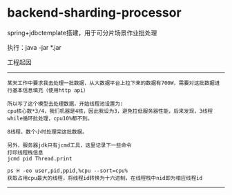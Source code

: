 # backend-sharding-processor

spring+jdbctemplate搭建，用于可分片场景作业批处理

执行：java -jar *.jar

工程起因

---
```
某天工作中要求我去处理一批数据，从大数据平台上拉下来的数据有700W，需要对这批数据进行基本信息填充（使用http api）

所以写了这个模型去处理数据，开始线程池设置为:
cpu核心数*3/4，我们机器是4核，因此我设为3，避免拉低服务器性能，后来发现，3线程while循环批处理，cpu10%都不到。

8线程，数个小时处理完这批数据。

另外，服务器jdk只有jcmd工具，这里记录下一些命令
打印线程栈信息
jcmd pid Thread.print

ps H -eo user,pid,ppid,%cpu --sort=cpu%
获取占用cpu最大的线程，将线程id转换为十六进制，在线程栈中nid即为相应线程id

```


---

